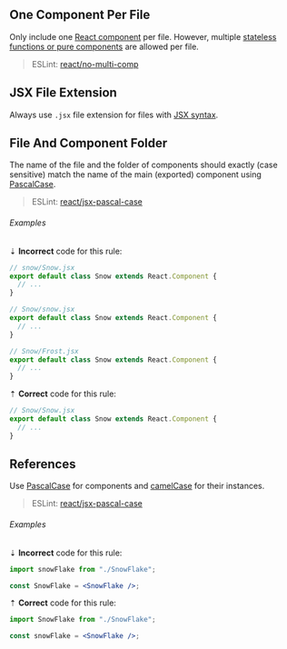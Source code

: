 ## One Component Per File

Only include one [React component][react-docs-component] per file. However, multiple [stateless functions or pure components][react-docs-stateless_functions] are allowed per file.

> ESLint: [react/no-multi-comp][eslint-react/no-multi-comp]

## JSX File Extension

Always use `.jsx` file extension for files with [JSX syntax][rules-react-jsx-syntax].

## File And Component Folder

The name of the file and the folder of components should exactly (case sensitive) match the name of the main (exported) component using [PascalCase][wikipedia-pascal_case].

> ESLint: [react/jsx-pascal-case][eslint-react/jsx-pascal-case]

###### Examples

⇣ **Incorrect** code for this rule:

```jsx
// snow/Snow.jsx
export default class Snow extends React.Component {
  // ...
}
```

```jsx
// Snow/snow.jsx
export default class Snow extends React.Component {
  // ...
}
```

```jsx
// Snow/Frost.jsx
export default class Snow extends React.Component {
  // ...
}
```

⇡ **Correct** code for this rule:

```jsx
// Snow/Snow.jsx
export default class Snow extends React.Component {
  // ...
}
```

## References

Use [PascalCase][wikipedia-pascal_case] for components and [camelCase][wikipedia-camel_case] for their instances.

> ESLint: [react/jsx-pascal-case][eslint-react/jsx-pascal-case]

###### Examples

⇣ **Incorrect** code for this rule:

```jsx
import snowFlake from "./SnowFlake";
```

```jsx
const SnowFlake = <SnowFlake />;
```

⇡ **Correct** code for this rule:

```jsx
import SnowFlake from "./SnowFlake";
```

```jsx
const snowFlake = <SnowFlake />;
```

[eslint-react/jsx-pascal-case]: https://github.com/yannickcr/eslint-plugin-react/blob/master/docs/rules/jsx-pascal-case.md
[eslint-react/no-multi-comp]: https://github.com/yannickcr/eslint-plugin-react/blob/master/docs/rules/no-multi-comp.md#ignorestateless
[react-docs-component]: https://reactjs.org/docs/react-component.html
[react-docs-stateless_functions]: https://reactjs.org/docs/components-and-props.html#stateless-functions
[rules-react-jsx-syntax]: index.md#jsx-syntax
[wikipedia-camel_case]: https://en.wikipedia.org/wiki/Camel_case
[wikipedia-pascal_case]: https://en.wikipedia.org/wiki/PascalCase
